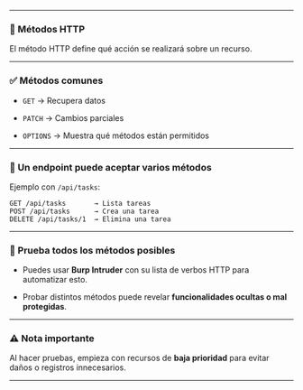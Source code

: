 
---

### 📡 Métodos HTTP 

El método HTTP define qué acción se realizará sobre un recurso.

---

### ✅ Métodos comunes

- `GET` → Recupera datos
    
- `PATCH` → Cambios parciales
    
- `OPTIONS` → Muestra qué métodos están permitidos
    

---

### 🔄 Un endpoint puede aceptar varios métodos

Ejemplo con `/api/tasks`:

```
GET /api/tasks       → Lista tareas  
POST /api/tasks      → Crea una tarea  
DELETE /api/tasks/1  → Elimina una tarea
```

---

### 🧪 Prueba todos los métodos posibles

- Puedes usar **Burp Intruder** con su lista de verbos HTTP para automatizar esto.
    
- Probar distintos métodos puede revelar **funcionalidades ocultas o mal protegidas**.
    

---

### ⚠️ Nota importante

Al hacer pruebas, empieza con recursos de **baja prioridad** para evitar daños o registros innecesarios.

---
